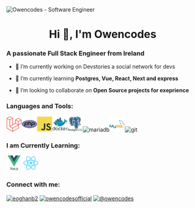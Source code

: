 <img src="https://i.imgur.com/oomRaOh.png" alt="Owencodes - Software Engineer" style="max-width: 100%;">

<h1 align="center">Hi 👋, I'm Owencodes</h1>
<h3>A passionate Full Stack Engineer from Ireland</h3>

- 🔭 I’m currently working on Devstories a social network for devs

- 🌱 I’m currently learning **Postgres, Vue, React, Next and express**

- 👯 I’m looking to collaborate on **Open Source projects for exeprience**

<h3 align="left">Languages and Tools:</h3>
<p align="left"><img src="https://github.com/devicons/devicon/blob/master/icons/laravel/laravel-original.svg" alt="Laravel" width="40" height="40"/><img src="https://raw.githubusercontent.com/devicons/devicon/master/icons/php/php-original.svg" alt="php" width="40" height="40"/><img src="https://raw.githubusercontent.com/devicons/devicon/master/icons/javascript/javascript-original.svg" alt="javascript" width="40" height="40"/><img src="https://raw.githubusercontent.com/devicons/devicon/master/icons/docker/docker-original-wordmark.svg" alt="docker" width="40" height="40"/><img src="https://raw.githubusercontent.com/devicons/devicon/master/icons/postgresql/postgresql-original-wordmark.svg" alt="postgresql" width="40" height="40"/><img src="https://www.vectorlogo.zone/logos/mariadb/mariadb-icon.svg" alt="mariadb" width="40" height="40"/><img src="https://raw.githubusercontent.com/devicons/devicon/master/icons/mysql/mysql-original-wordmark.svg" alt="mysql" width="40" height="40"/><img src="https://www.vectorlogo.zone/logos/git-scm/git-scm-icon.svg" alt="git" width="40" height="40"/></p>

<h3 align="left">I am Currently Learning:</h3>
<p align="left">
<img src="https://github.com/devicons/devicon/blob/master/icons/vuejs/vuejs-original-wordmark.svg" alt="Laravel" width="40" height="40"/>
<img src="https://github.com/devicons/devicon/blob/master/icons/react/react-original.svg" alt="Laravel" width="40" height="40"/>
</p>
<!-- <img src="" alt="Laravel" width="40" height="40"/> -->

<h3 align="left">Connect with me:</h3>
<p align="left">
<a href="https://twitter.com/eoghanb2" target="blank"><img align="center" src="https://raw.githubusercontent.com/rahuldkjain/github-profile-readme-generator/master/src/images/icons/Social/twitter.svg" alt="eoghanb2" height="30" width="40" /></a>
<a href="https://instagram.com/owencodesofficial" target="blank"><img align="center" src="https://raw.githubusercontent.com/rahuldkjain/github-profile-readme-generator/master/src/images/icons/Social/instagram.svg" alt="owencodesofficial" height="30" width="40" /></a>
<a href="https://www.hackerrank.com/@owencodes" target="blank"><img align="center" src="https://raw.githubusercontent.com/rahuldkjain/github-profile-readme-generator/master/src/images/icons/Social/hackerrank.svg" alt="@owencodes" height="30" width="40" /></a>
</p>



